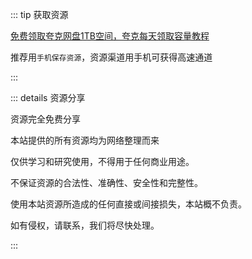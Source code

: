 ::: tip 获取资源

[免费领取夸克网盘1TB空间，夸克每天领取容量教程](/vip/)

推荐用`手机保存资源`，资源渠道用手机可获得高速通道

:::

::: details 资源分享

资源完全免费分享

本站提供的所有资源均为网络整理而来

仅供学习和研究使用，不得用于任何商业用途。

不保证资源的合法性、准确性、安全性和完整性。

使用本站资源所造成的任何直接或间接损失，本站概不负责。

如有侵权，请联系，我们将尽快处理。

:::

